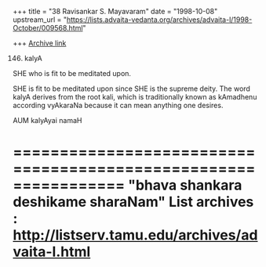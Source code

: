 +++
title = "38 Ravisankar S. Mayavaram"
date = "1998-10-08"
upstream_url = "https://lists.advaita-vedanta.org/archives/advaita-l/1998-October/009568.html"

+++
[Archive link](https://lists.advaita-vedanta.org/archives/advaita-l/1998-October/009568.html)

146. kalyA

SHE who is fit to be meditated upon.

SHE is fit to be meditated upon since SHE is the supreme deity.
The word kalyA derives from the root kali, which is traditionally
known as  kAmadhenu according vyAkaraNa because it can mean
anything one desires.

AUM kalyAyai namaH

================================================================
"bhava shankara deshikame sharaNam"
List archives : http://listserv.tamu.edu/archives/advaita-l.html
================================================================

